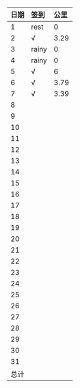 日期|签到|公里
:---------------|:---------------|:----------------
1|rest|0|
2|√|3.29|
3|rainy|0|
4|rainy|0|
5|√|6|
6|√|3.79|
7|√|3.39|
8|||
9|||
10|||
11|||
12|||
13|||
14|||
15|||
16|||
17|||
18|||
19|||
20|||
21|||
22|||
23|||
24|||
25|||
26|||
27|||
28|||
29|||
30|||
31|||
总计|||
